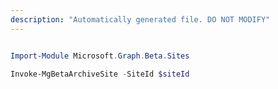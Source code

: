 ```yaml
---
description: "Automatically generated file. DO NOT MODIFY"
---
```


```powershell

Import-Module Microsoft.Graph.Beta.Sites

Invoke-MgBetaArchiveSite -SiteId $siteId

```